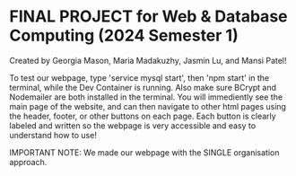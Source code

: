 # FINAL PROJECT for Web & Database Computing (2024 Semester 1)

Created by Georgia Mason, Maria Madakuzhy, Jasmin Lu, and Mansi Patel!

To test our webpage, type 'service mysql start', then 'npm start' in the terminal, while the Dev Container is running. Also make sure BCrypt and Nodemailer are both installed in the terminal. You will immediently see the main page of the website, and can then navigate to other html pages using the header, footer, or other buttons on each page. Each button is clearly labeled and written so the webpage is very accessible and easy to understand how to use!

IMPORTANT NOTE: We made our webpage with the SINGLE organisation approach.
